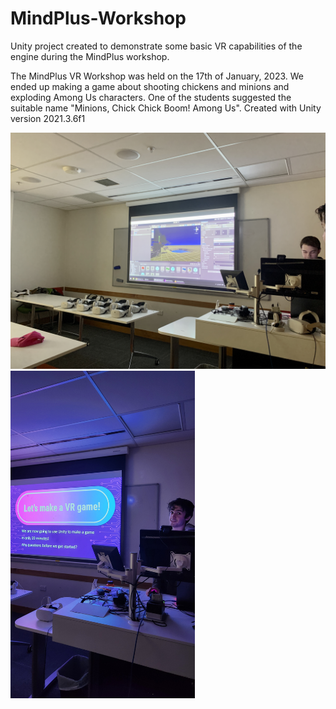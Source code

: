 # MindPlus-Workshop
Unity project created to demonstrate some basic VR capabilities of the engine during the MindPlus workshop.

The MindPlus VR Workshop was held on the 17th of January, 2023. We ended up making a game about shooting chickens and minions and exploding Among Us characters. 
One of the students suggested the suitable name "Minions, Chick Chick Boom! Among Us". Created with Unity version 2021.3.6f1

<img src="https://github.com/Flame1190/MindPlus-Workshop/blob/main/readme-image.JPG?raw=true" width="700"> <img src="https://github.com/Flame1190/MindPlus-Workshop/blob/main/readme-image2.JPG?raw=true" width="295">
